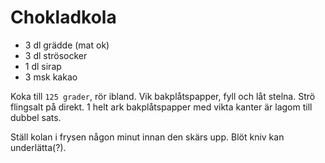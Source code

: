 # Chokladkola

- 3 dl grädde (mat ok)
- 3 dl strösocker
- 1 dl sirap
- 3 msk kakao

Koka till `125 grader`, rör ibland.
Vik bakplåtspapper, fyll och låt stelna. Strö flingsalt på direkt.
1 helt ark bakplåtspapper med vikta kanter är lagom till dubbel sats.

Ställ kolan i frysen någon minut innan den skärs upp. Blöt kniv kan underlätta(?).
